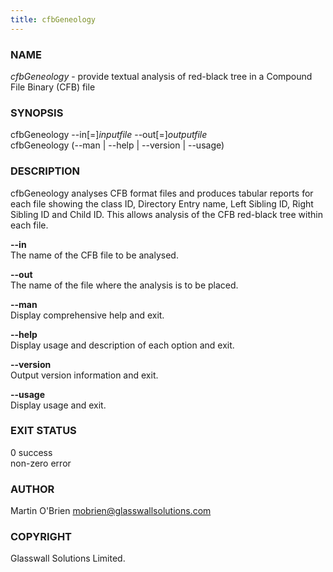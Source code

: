 ```yaml
---
title: cfbGeneology
---
```


### NAME
*cfbGeneology* - provide textual analysis of red-black tree in a Compound File Binary (CFB) file

### SYNOPSIS
cfbGeneology --in[=]*inputfile* --out[=]*outputfile*  
cfbGeneology (--man | --help | --version | --usage)

### DESCRIPTION
cfbGeneology analyses CFB format files and produces tabular reports for each file showing the class ID, Directory Entry name, Left Sibling ID, Right Sibling ID and Child ID. This allows analysis of the CFB red-black tree within each file.

**--in**  
The name of the CFB file to be analysed.

**--out**  
The name of the file where the analysis is to be placed.

**--man**  
Display comprehensive help and exit.

**--help**  
Display usage and description of each option and exit.

**--version**  
Output version information and exit.

**--usage**  
Display usage and exit.

### **EXIT STATUS**  
0          success  
non-zero   error

### AUTHOR
Martin O'Brien mobrien@glasswallsolutions.com

### COPYRIGHT
Glasswall Solutions Limited.